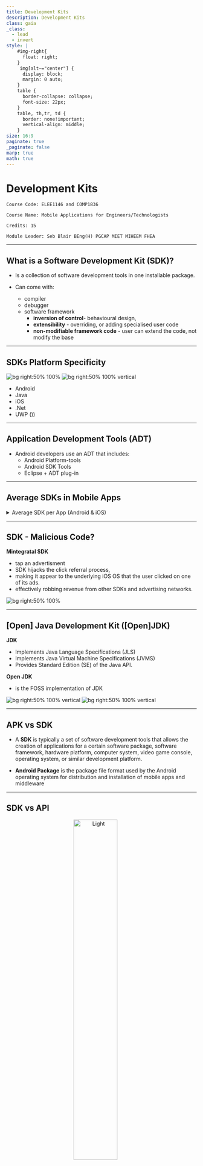 ```yaml
---
title: Development Kits
description: Development Kits
class: gaia
_class:
  - lead
  - invert
style: |
    #img-right{
      float: right;
    }
     img[alt~="center"] {
      display: block;
      margin: 0 auto;
    }
    table {
      border-collapse: collapse;
      font-size: 22px;
    }
    table, th,tr, td {
      border: none!important;
      vertical-align: middle;
    }
size: 16:9
paginate: true
_paginate: false
marp: true
math: true
---
```


# Development Kits

    Course Code: ELEE1146 and COMP1836

    Course Name: Mobile Applications for Engineers/Technologists

    Credits: 15

    Module Leader: Seb Blair BEng(H) PGCAP MIET MIHEEM FHEA

---

## What is a Software Development Kit (SDK)?

- Is a collection of software development tools in one installable package.

- Can come with:
  - compiler
  - debugger
  - software framework
    - **inversion of control**- behavioural design,
    - **extensibility** - overriding, or adding specialised user code
    - **non-modifiable framework code** - user can extend the code, not modify the base
  
---


## SDKs Platform Specificity 

![bg right:50% 100%](https://sp-ao.shortpixel.ai/client/to_auto,q_glossy,ret_img,w_768/https://adimorahblog.com/wp-content/uploads/2022/08/imgonline-com-ua-Resize-B84sKXCLYd-768x448.jpg) 
![bg right:50% 100% vertical](https://www.tutorialsteacher.com/Content/images/core/install-vs2019.PNG)


- Android
- Java
- iOS
- .Net
- UWP ())

<!--
 Universal Windows Plaform
-->

---


## Appilcation Development Tools (ADT)

- Android developers use an ADT that includes:
  - Android Platform-tools
  - Android SDK Tools
  - Eclipse + ADT plug-in

---


## Average SDKs in Mobile Apps

<details>
<summary>Average SDK per App (Android & iOS)</summary>

![](https://assets-global.website-files.com/5ee715da7b6fbc3bf68c6bfe/61e005f615a0214b8a8470d9_how-social-sdks-revolutionize-app-development-for-software-teams-1.jpg)

</details>

---

## SDK - Malicious Code?
**Mintegratal SDK**

- tap an advertisment  
- SDK hijacks the click referral process, 
- making it appear to the underlying iOS OS that the user clicked on one of its ads.
- effectively robbing revenue from other SDKs and advertising networks.

![bg right:50% 100%](https://www.zdnet.com/a/img/resize/441b5d42569a00aad5979f3e5a60477a6c22799a/2020/08/24/b6e74a91-0d9d-465c-95b0-180c0ed07589/mintegral-sdk.png?auto=webp&width=1280)


<!--

can violate users' data privacy, damage app performance, 
or even cause apps to be banned from Google Play or the App Store

-->

--- 

## [Open] Java Development Kit ([Open]JDK)

**JDK**
- Implements Java Language Specifications (JLS)
- Implements Java Virtual Machine Specifications (JVMS)
- Provides Standard Edition (SE) of the Java API.

**Open JDK**

- is the FOSS implementation of JDK

![bg right:50% 100% vertical](https://windows-cdn.softpedia.com/screenshots/Sun-Java-JDK_1.jpg)
![bg right:50% 100% vertical](https://upload.wikimedia.org/wikipedia/commons/thumb/1/18/OpenJDK_logo.svg/300px-OpenJDK_logo.svg.png)


---
## APK vs SDK

- A **SDK** is typically a set of software development tools that allows the creation of applications for a certain software package, software framework, hardware platform, computer system, video game console, operating system, or similar development platform.

- **Android Package** is the package file format used by the Android operating system for distribution and installation of mobile apps and middleware

---

## SDK vs API

<p align="center">
  <img alt="Light" src="https://miro.medium.com/v2/resize:fit:720/0*7p6SKeXy_eDjh4uT" width="48%">
&nbsp; &nbsp; &nbsp; &nbsp;
  <img alt="Dark" src="https://miro.medium.com/v2/resize:fit:720/format:webp/1*bjQLLYpzN7VK8_6SxOHD0Q.jpeg" width="45%">
</p>

---

## Native Development Kit (NDK)

 - Android has an NDK
 - Uses GCC compiler, as code base is in C/C++
 - To execute code directly through the core OS
 - Normally done via Virtual machine or interpreter

![bg right:50% 80%](https://discoversdkcdn.azureedge.net/runtimecontent/companyfiles/5997/3236/thumbnail.png?v131180657035340794)

---

## Driver Development Kits (DDK)

- Used for developing drivers

![bg right:50% 80%](https://www.usefullcode.net/2006/12/02/ddk01-thumb.gif)
![bg right:50% 70% vertical](https://sysprogs.com/legacy/articles/visualddk/firstdriver/unload.png)

---

## Developing,Maintaining and Releasing SDKs 

![bg right:30% 100%](https://miro.medium.com/v2/resize:fit:720/0*lh-qVjpSpQtrsGqz)


1. **Initial Creation and ramp-up time**
   -  you will have to build a CI/CD pipeline end-to-end
   -  will take some time to build and get right.

2. **Ongoing maintenance and development**
    - Fixing bugs, improvements, new features

3. **Release management**
   - You have track each change... 5 different languages, 10 updates... 50 versions of SDK
<!--
1.
   -  generating or writing the code, 
   -  triggering tests, updating 
   -  the documentation for each language and releasing the SDK.

1.  
  
   - mid-sized startups (~100 employees) may have a team of 3–5 on SDKs
   - Fortune 500 companies, you might find a group of 10–20 engineers
-->